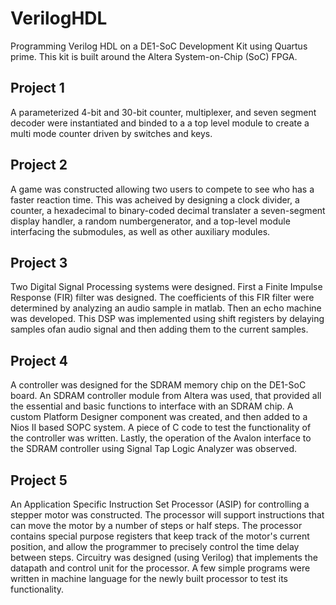 # VerilogHDL
Programming Verilog HDL on a DE1-SoC Development Kit using Quartus prime. This kit is built around the Altera System-on-Chip (SoC) FPGA.

## Project 1
A parameterized 4-bit and 30-bit counter, multiplexer, and seven segment decoder were instantiated and binded to a a top level module to create a multi mode counter driven by switches and keys.

## Project 2
A game was constructed allowing two users to compete to see who has a faster reaction time. This was acheived by designing a clock divider, a counter, a hexadecimal to binary-coded decimal translater a seven-segment display handler, a random numbergenerator, and a top-level module interfacing the submodules, as well as other auxiliary modules.

## Project 3
Two Digital Signal Processing systems were designed. First a Finite Impulse Response (FIR) filter was designed. The coefficients of this FIR filter were determined by analyzing an audio sample in matlab. Then an echo machine was developed. This DSP was implemented using shift registers by delaying samples ofan audio signal and then adding them to the current samples.

## Project 4
A controller was designed for the SDRAM memory chip on the DE1-SoC board. An SDRAM controller module from Altera was used, that provided all the essential and basic functions to interface with an SDRAM chip. A custom Platform Designer component was created, and then added to a Nios II based SOPC system. A piece of C code to test the functionality of the controller was written. Lastly, the operation of the Avalon interface to the SDRAM controller using Signal Tap Logic Analyzer was observed.

## Project 5
An Application Specific Instruction Set Processor (ASIP) for controlling a stepper motor was constructed. The processor will support instructions that can move the motor by a number of steps or half steps. The processor contains special purpose registers that keep track of the motor's current position, and allow the programmer to precisely control the time delay between steps. Circuitry was designed (using Verilog) that implements the datapath and control unit for the processor. A few simple programs were written in machine language for the newly built processor to test its functionality. 
